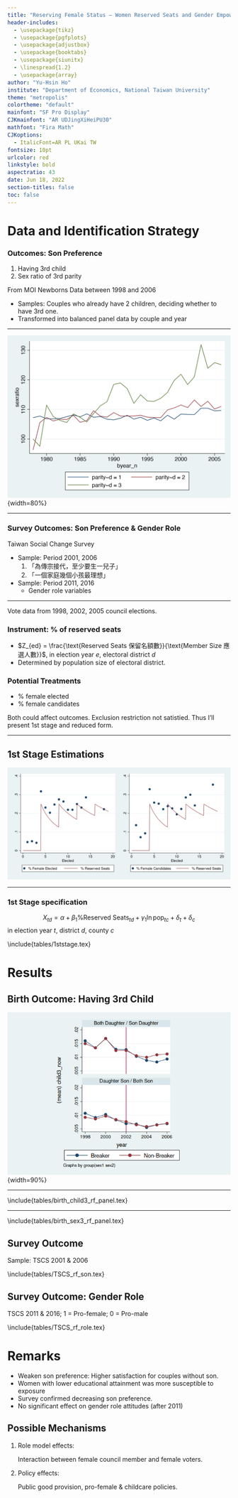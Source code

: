 ```yaml
---
title: "Reserving Female Status — Women Reserved Seats and Gender Empowerment in Taiwan"
header-includes:
  - \usepackage{tikz}
  - \usepackage{pgfplots}
  - \usepackage{adjustbox}
  - \usepackage{booktabs}
  - \usepackage{siunitx}
  - \linespread{1.2}
  - \usepackage{array}
author: "Yu-Hsin Ho"
institute: "Department of Economics, National Taiwan University"
theme: "metropolis"
colortheme: "default"
mainfont: "SF Pro Display"
CJKmainfont: "AR UDJingXiHeiPU30"
mathfont: "Fira Math"
CJKoptions:
  - ItalicFont=AR PL UKai TW
fontsize: 10pt
urlcolor: red
linkstyle: bold
aspectratio: 43
date: Jun 18, 2022
section-titles: false
toc: false
---
```


# Data and Identification Strategy

### Outcomes: Son Preference

1. Having 3rd child
2. Sex ratio of 3rd parity

From MOI Newborns Data between 1998 and 2006

- Samples: Couples who already have 2 children, deciding whether to have 3rd one.
- Transformed into balanced panel data by couple and year 

---

![Newborns Sex Ratio by Parity](graphs/sexratioByParity.png){width=80%}

---

### Survey Outcomes: Son Preference & Gender Role

Taiwan Social Change Survey

- Sample: Period 2001, 2006
  1. 「為傳宗接代，至少要生一兒子」
  2. 「一個家庭幾個小孩最理想」
- Sample: Period 2011, 2016
  - Gender role variables

---

Vote data from 1998, 2002, 2005 council elections.

### Instrument: % of reserved seats

- $Z_{ed} = \frac{\text{Reserved Seats 保留名額數}}{\text{Member Size 應選人數}}$, in election year $e$, electoral district $d$
- Determined by population size of electoral district.

### Potential Treatments

- % female elected
- % female candidates

Both could affect outcomes. Exclusion restriction not satistied. Thus I’ll present 1st stage and reduced form.

---

## 1st Stage Estimations

![Reservation, Actual Female Elected & Candidates](graphs/firstStage.png)

---

### 1st Stage specification
$$
X_{td} = \alpha + \beta_1 \text{\% Reserved Seats}_{td}  + \gamma_1 \ln \operatorname{pop}_{tc} + \delta_t + \delta_{c}
$$
in election year $t$, district $d$, county $c$

\include{tables/1ststage.tex}

# Results

## Birth Outcome: Having 3rd Child

![Breaker v.s. Non-breaker Group Outcomes](graphs/child3_weighted_pretreat_2002_2.png){width=90%}

---

\include{tables/birth_child3_rf_panel.tex}

---

\include{tables/birth_sex3_rf_panel.tex}

## Survey Outcome

Sample: TSCS 2001 & 2006

\include{tables/TSCS_rf_son.tex}

## Survey Outcome: Gender Role

TSCS 2011 & 2016; 1 = Pro-female; 0 = Pro-male

\include{tables/TSCS_rf_role.tex}

# Remarks

- Weaken son preference: Higher satisfaction for couples without son.
- Women with lower educational attainment was more susceptible to exposure
- Survey confirmed decreasing son preference.
- No significant effect on gender role attitudes (after 2011)

## Possible Mechanisms

1. Role model effects:

   Interaction between female council member and female voters.

2. Policy effects:

   Public good provision, pro-female & childcare policies.
